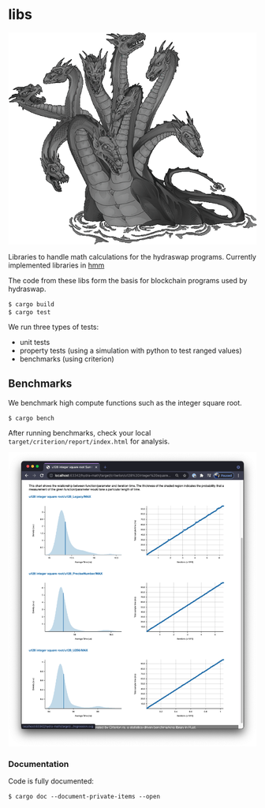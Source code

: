 # libs

![](hyrda-math.png)

Libraries to handle math calculations for the hydraswap programs. Currently implemented libraries in [hmm](./hmm)

The code from these libs form the basis for blockchain programs used by hydraswap.

    $ cargo build
    $ cargo test

We run three types of tests:

- unit tests
- property tests (using a simulation with python to test ranged values)
- benchmarks (using criterion)

## Benchmarks

We benchmark high compute functions such as the integer square root.

    $ cargo bench

After running benchmarks, check your local `target/criterion/report/index.html` for analysis.

![](hmm/benches/integer_sqrt.png)

### Documentation

Code is fully documented:

    $ cargo doc --document-private-items --open
